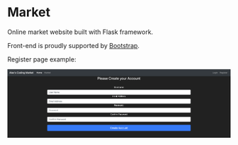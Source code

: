 # Market
Online market website built with Flask framework.

Front-end is proudly supported by [Bootstrap](https://getbootstrap.com/docs/5.1/getting-started/introduction/).

Register page example:

![register](images/register.png)